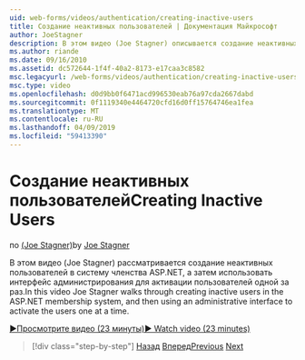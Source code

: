 ```yaml
---
uid: web-forms/videos/authentication/creating-inactive-users
title: Создание неактивных пользователей | Документация Майкрософт
author: JoeStagner
description: В этом видео (Joe Stagner) описывается создание неактивных пользователей в систему членства ASP.NET и затем с помощью интерфейса администрирования для активации пользователям единое...
ms.author: riande
ms.date: 09/16/2010
ms.assetid: dc572644-1f4f-40a2-8173-e17caa3c8582
msc.legacyurl: /web-forms/videos/authentication/creating-inactive-users
msc.type: video
ms.openlocfilehash: d0d9bb0f6471acd996530eab76a97cda2667dabd
ms.sourcegitcommit: 0f1119340e4464720cfd16d0ff15764746ea1fea
ms.translationtype: MT
ms.contentlocale: ru-RU
ms.lasthandoff: 04/09/2019
ms.locfileid: "59413390"
---
```

# <a name="creating-inactive-users"></a><span data-ttu-id="c0698-103">Создание неактивных пользователей</span><span class="sxs-lookup"><span data-stu-id="c0698-103">Creating Inactive Users</span></span>

<span data-ttu-id="c0698-104">по [(Joe Stagner)](https://github.com/JoeStagner)</span><span class="sxs-lookup"><span data-stu-id="c0698-104">by [Joe Stagner](https://github.com/JoeStagner)</span></span>

<span data-ttu-id="c0698-105">В этом видео (Joe Stagner) рассматривается создание неактивных пользователей в систему членства ASP.NET, а затем использовать интерфейс администрирования для активации пользователей одной за раз.</span><span class="sxs-lookup"><span data-stu-id="c0698-105">In this video Joe Stagner walks through creating inactive users in the ASP.NET membership system, and then using an administrative interface to activate the users one at a time.</span></span>

[<span data-ttu-id="c0698-106">&#9654;Просмотрите видео (23 минуты)</span><span class="sxs-lookup"><span data-stu-id="c0698-106">&#9654; Watch video (23 minutes)</span></span>](https://channel9.msdn.com/Blogs/ASP-NET-Site-Videos/creating-inactive-users)

> [!div class="step-by-step"]
> <span data-ttu-id="c0698-107">[Назад](simple-web-service-authentication.md)
> [Вперед](sql-injection-defense.md)</span><span class="sxs-lookup"><span data-stu-id="c0698-107">[Previous](simple-web-service-authentication.md)
[Next](sql-injection-defense.md)</span></span>
